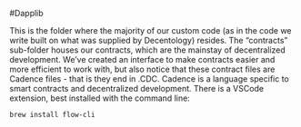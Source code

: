 #Dapplib

This is the folder where the majority of our custom code (as in the code we write built on what was supplied by Decentology) resides. The “contracts” sub-folder houses our contracts, which are the mainstay of decentralized development. We’ve created an interface to make contracts easier and more efficient to work with, but also notice that these contract files are Cadence files - that is they end in .CDC. Cadence is a language specific to smart contracts and decentralized development. There is a VSCode extension, best installed with the command line:

```sh
brew install flow-cli
```